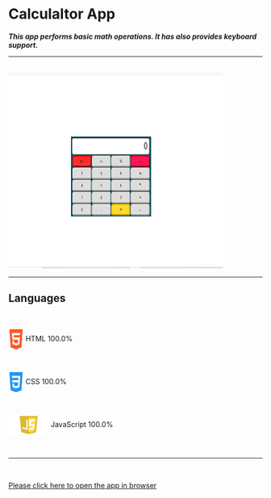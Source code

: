 # Calculaltor App

***This app performs basic math operations. It has also provides keyboard support.***

---

<br>
<img src="./images/calculator.png" width="425" height="388">

---

## **Languages**
<br>

<img align="center" src="./images/html.jpg" width="30" height="40"> HTML 100.0%

<br>

<img align="center" src="./images/css.jpg" width="30" height="40"> CSS 100.0%

<br>

<img align="center" src="./images/js.jpg" width="80" height="40"> JavaScript 100.0%

<br>

---

<br>

[Please click here to open the app in browser](https://xoshbaxt.github.io/main-assignment-4/)

 
